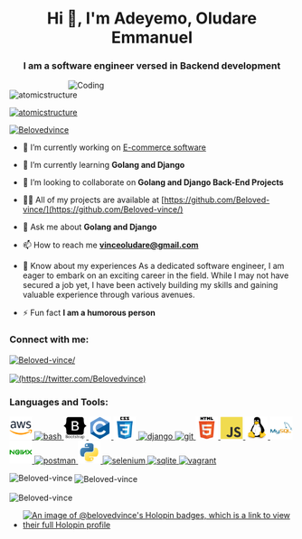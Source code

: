 <h1 align="center">Hi 👋, I'm Adeyemo, Oludare Emmanuel</h1>
<h3 align="center">I am a software engineer versed in Backend development</h3>
<img align="right" alt="Coding" width="400" src="https://cleancommit.io/static/4210533edc0ecaa67e1c734e159da855/8c32c/website-programmer-resized.avif">

<p align="left"> <img src="https://komarev.com/ghpvc/?username=atomicstructure&label=Profile%20views&color=0e75b6&style=flat" alt="atomicstructure" /> </p>

<p align="left"> <a href="https://github.com/ryo-ma/github-profile-trophy"><img src="https://github-profile-trophy.vercel.app/?username=atomicstructure" alt="atomicstructure" /></a> </p>

<p align="left"> <a href="https://twitter.com/Belovedvince" target="blank"><img src="https://img.shields.io/twitter/follow/Belovedvince?logo=twitter&style=for-the-badge" alt="Belovedvince" /></a> </p>

- 🔭 I’m currently working on [E-commerce software](https://github.com/Beloved-vince/E-commerce-web-application)

- 🌱 I’m currently learning **Golang and Django**

- 👯 I’m looking to collaborate on **Golang and Django Back-End Projects**

- 👨‍💻 All of my projects are available at [https://github.com/Beloved-vince/](https://github.com/Beloved-vince/)

- 💬 Ask me about **Golang and Django**

- 📫 How to reach me **vinceoludare@gmail.com**

- 📄 Know about my experiences As a dedicated software engineer, I am eager to embark on an exciting career in the field. While I may not have secured a job yet, I have been actively building my skills and gaining valuable experience through various avenues.

- ⚡ Fun fact **I am a humorous person**


<h3 align="left">Connect with me:</h3>
<p align="left">
<a href="https://www.linkedin.com/in/adeyemo-oluwadamilare-18a55b22b/" target="blank"><img align="center" src="https://raw.githubusercontent.com/rahuldkjain/github-profile-readme-generator/master/src/images/icons/Social/linked-in-alt.svg" alt="Beloved-vince/" height="30" width="40" /></a>

<a href="https://twitter.com/Belovedvince" target="blank"><img align="center" src="https://raw.githubusercontent.com/rahuldkjain/github-profile-readme-generator/master/src/images/icons/Social/twitter.svg" alt="(https://twitter.com/Belovedvince)" height="30" width="40" /></a>

<h3 align="left">Languages and Tools:</h3>
<p align="left"> <a href="https://aws.amazon.com" target="_blank" rel="noreferrer"> <img src="https://raw.githubusercontent.com/devicons/devicon/master/icons/amazonwebservices/amazonwebservices-original-wordmark.svg" alt="aws" width="40" height="40"/> </a> <a href="https://www.gnu.org/software/bash/" target="_blank" rel="noreferrer"> <img src="https://www.vectorlogo.zone/logos/gnu_bash/gnu_bash-icon.svg" alt="bash" width="40" height="40"/> </a> <a href="https://getbootstrap.com" target="_blank" rel="noreferrer"> <img src="https://raw.githubusercontent.com/devicons/devicon/master/icons/bootstrap/bootstrap-plain-wordmark.svg" alt="bootstrap" width="40" height="40"/> </a> <a href="https://www.cprogramming.com/" target="_blank" rel="noreferrer"> <img src="https://raw.githubusercontent.com/devicons/devicon/master/icons/c/c-original.svg" alt="c" width="40" height="40"/> </a> <a href="https://www.w3schools.com/css/" target="_blank" rel="noreferrer"> <img src="https://raw.githubusercontent.com/devicons/devicon/master/icons/css3/css3-original-wordmark.svg" alt="css3" width="40" height="40"/> </a> <a href="https://www.djangoproject.com/" target="_blank" rel="noreferrer"> <img src="https://cdn.worldvectorlogo.com/logos/django.svg" alt="django" width="40" height="40"/> </a> <a href="https://git-scm.com/" target="_blank" rel="noreferrer"> <img src="https://www.vectorlogo.zone/logos/git-scm/git-scm-icon.svg" alt="git" width="40" height="40"/> </a> <a href="https://www.w3.org/html/" target="_blank" rel="noreferrer"> <img src="https://raw.githubusercontent.com/devicons/devicon/master/icons/html5/html5-original-wordmark.svg" alt="html5" width="40" height="40"/> </a> <a href="https://developer.mozilla.org/en-US/docs/Web/JavaScript" target="_blank" rel="noreferrer"> <img src="https://raw.githubusercontent.com/devicons/devicon/master/icons/javascript/javascript-original.svg" alt="javascript" width="40" height="40"/> </a> <a href="https://www.linux.org/" target="_blank" rel="noreferrer"> <img src="https://raw.githubusercontent.com/devicons/devicon/master/icons/linux/linux-original.svg" alt="linux" width="40" height="40"/> </a> <a href="https://www.mysql.com/" target="_blank" rel="noreferrer"> <img src="https://raw.githubusercontent.com/devicons/devicon/master/icons/mysql/mysql-original-wordmark.svg" alt="mysql" width="40" height="40"/> </a> <a href="https://www.nginx.com" target="_blank" rel="noreferrer"> <img src="https://raw.githubusercontent.com/devicons/devicon/master/icons/nginx/nginx-original.svg" alt="nginx" width="40" height="40"/> </a><a href="https://postman.com" target="_blank" rel="noreferrer"> <img src="https://www.vectorlogo.zone/logos/getpostman/getpostman-icon.svg" alt="postman" width="40" height="40"/> </a> <a href="https://www.python.org" target="_blank" rel="noreferrer"> <img src="https://raw.githubusercontent.com/devicons/devicon/master/icons/python/python-original.svg" alt="python" width="40" height="40"/> </a> <a href="https://www.selenium.dev" target="_blank" rel="noreferrer"> <img src="https://raw.githubusercontent.com/detain/svg-logos/780f25886640cef088af994181646db2f6b1a3f8/svg/selenium-logo.svg" alt="selenium" width="40" height="40"/> </a> <a href="https://www.sqlite.org/" target="_blank" rel="noreferrer"> <img src="https://www.vectorlogo.zone/logos/sqlite/sqlite-icon.svg" alt="sqlite" width="40" height="40"/> </a> <a href="https://www.vagrantup.com/" target="_blank" rel="noreferrer"> <img src="https://www.vectorlogo.zone/logos/vagrantup/vagrantup-icon.svg" alt="vagrant" width="40" height="40"/> </a> </p>

<p><img align="left" src="https://github-readme-stats.vercel.app/api/top-langs?username=Beloved-vince&show_icons=true&locale=en&layout=compact" alt="Beloved-vince" /></p>

<p>&nbsp;<img align="center" src="https://github-readme-stats.vercel.app/api?username=Beloved-vince&show_icons=true&locale=en" alt="Beloved-vince" /></p>

<p><img align="center" src="https://github-readme-streak-stats.herokuapp.com/?user=Beloved-vince&" alt="Beloved-vince" /></p>


- [![An image of @belovedvince's Holopin badges, which is a link to view their full Holopin profile](https://holopin.me/belovedvince)](https://holopin.io/@belovedvince)

<!---
Beloved-vince/Beloved-vince is a ✨ special ✨ repository because its `README.md` (this file) appears on your GitHub profile.
You can click the Preview link to take a look at your changes.
--->

